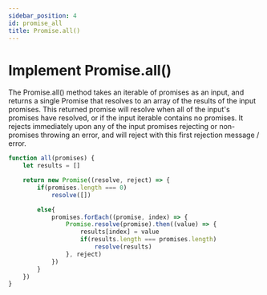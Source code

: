 ```yaml
---
sidebar_position: 4
id: promise_all
title: Promise.all()
---
```


# Implement Promise.all()

The Promise.all() method takes an iterable of promises as an input, and returns a single Promise that resolves to an array of the results of the input promises. This returned promise will resolve when all of the input's promises have resolved, or if the input iterable contains no promises. It rejects immediately upon any of the input promises rejecting or non-promises throwing an error, and will reject with this first rejection message / error. 

```js
function all(promises) {
    let results = []

    return new Promise((resolve, reject) => {
        if(promises.length === 0)
            resolve([])

        else{
            promises.forEach((promise, index) => {
                Promise.resolve(promise).then((value) => {
                    results[index] = value
                    if(results.length === promises.length)
                        resolve(results)
                }, reject)
            })
        }
    })
}

```